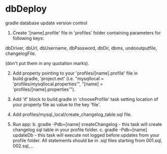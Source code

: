 # dbDeploy
gradle database update version control

1. Create '[name].profile' file in 'profiles' folder containing parameters for following keys:

dbDriver, dbUrl, dbUsername, dbPassword, dbDir, dbms, undooutputfile, changelogFile.

(don't put them in any quotation marks).

2. Add property pointing to your 'profiles/[name].profile' file in build.gradle, 'project.ext' (i.e. "mysqllocal = 'profiles/mysqllocal.properties'", "[name] = 'profiles/[name].properties'").

3. Add 'if' block to build.gradle in 'chooseProfile' task setting location of your property file as value to the key 'file'.

4. Add profiles/mysql_local/create_changelog_table.sql file.
5. Run app:
	b. gradle -Pdb=[name] createChangelog - this task will create changelog sql table in your profile folder.
	c. gradle -Pdb=[name] updateDb - this task will execute not logged before updates from your profile folder.
	All statements should be in .sql files starting from 001.sql, 002.sql,...
